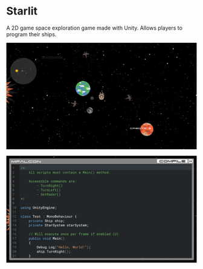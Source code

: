# Starlit
A 2D game space exploration game made with Unity. Allows players to program their ships.

![alt text](https://raw.githubusercontent.com/yishaiSilver/Starlit/master/Starlit/Assets/Art/Preview/2_9_2019_Main.JPG)

![alt text](https://raw.githubusercontent.com/yishaiSilver/Starlit/master/Starlit/Assets/Art/Preview/2_9_2019_Programming_Window.JPG)
